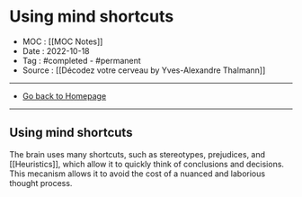 # Using mind shortcuts
- MOC : [[MOC Notes]]
- Date : 2022-10-18
- Tag : #completed - #permanent 
- Source : [[Décodez votre cerveau by Yves-Alexandre Thalmann]]
-------------------
- [Go back to Homepage](https://misudashi.ga/)
-----

## Using mind shortcuts
The brain uses many shortcuts, such as stereotypes, prejudices, and [[Heuristics]], which allow it to quickly think of conclusions and decisions. This mecanism allows it to avoid the cost of a nuanced and laborious thought process.